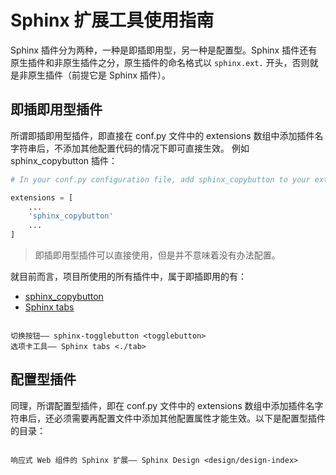 
# Sphinx 扩展工具使用指南

Sphinx 插件分为两种，一种是即插即用型，另一种是配置型。Sphinx 插件还有原生插件和非原生插件之分，原生插件的命名格式以 `sphinx.ext.` 开头，否则就是非原生插件（前提它是 Sphinx 插件）。

## 即插即用型插件

所谓即插即用型插件，即直接在 conf.py 文件中的 extensions 数组中添加插件名字符串后，不添加其他配置代码的情况下即可直接生效。 例如 sphinx_copybutton 插件：

```python
# In your conf.py configuration file, add sphinx_copybutton to your extensions list. E.g.:

extensions = [
    ...
    'sphinx_copybutton'
    ...
]
```


> 即插即用型插件可以直接使用，但是并不意味着没有办法配置。

就目前而言，项目所使用的所有插件中，属于即插即用的有：

* [sphinx_copybutton](https://sphinx-copybutton.readthedocs.io/en/latest/)
* [Sphinx tabs](https://sphinx-tabs.readthedocs.io/en/latest/)

```{toctree}

切换按钮—— sphinx-togglebutton <togglebutton>
选项卡工具—— Sphinx tabs <./tab>

```


## 配置型插件

同理，所谓配置型插件，即在 conf.py 文件中的 extensions 数组中添加插件名字符串后，还必须需要再配置文件中添加其他配置属性才能生效。以下是配置型插件的目录：

```{toctree}

响应式 Web 组件的 Sphinx 扩展—— Sphinx Design <design/design-index>

```
